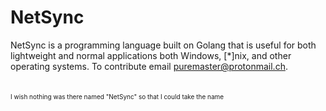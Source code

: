 # NetSync
NetSync is a programming language built on Golang that is useful for both lightweight and normal applications both Windows, [*]nix, and other operating systems. To contribute email <a href="mailto:puremaster@protonmail.ch">puremaster@protonmail.ch</a>.
<br>
<br>
<br>
<font size="0.01px">I wish nothing was there named "NetSync" so that I could take the name</font>
